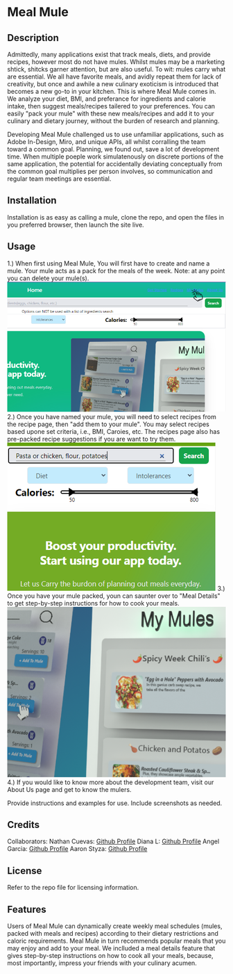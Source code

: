 # Meal Mule

## Description

Admittedly, many applications exist that track meals, diets, and provide recipes, however most do not have mules. Whilst mules may be a marketing shtick, shitcks garner attention, but are also useful. To wit: mules carry what are essential. We all have favorite meals, and avidly repeat them for lack of creativity, but once and awhile a new culinary exoticism is introduced that becomes a new go-to in your kitchen. This is where Meal Mule comes in. We analyze your diet, BMI, and preferance for ingredients and calorie intake, then suggest meals/recipes tailered to your preferences. You can easily "pack your mule" with these new meals/recipes and add it to your culinary and dietary journey, without the burden of research and planning.

Developing Meal Mule challenged us to use unfamiliar applications, such as Adobe In-Design, Miro, and unique APIs, all whilst corralling the team toward a common goal. Planning, we found out, save a lot of development time. When multiple poeple work simulatenously on discrete portions of the same application, the potential for accidentally deviating conceptually from the common goal multiplies per person involves, so communication and regular team meetings are essential.

## Installation

Installation is as easy as calling a mule, clone the repo, and open the files in you preferred browser, then launch the site live.

## Usage

1.) When first using Meal Mule, You will first have to create and name a mule. Your mule acts as a pack for the meals of the week. Note: at any point you can delete your mule(s).
![Step 1](./assets/images/step-1-example.png)
2.) Once you have named your mule, you will need to select recipes from the recipe page, then "add them to your mule". You may select recipes based upone set criteria, i.e., BMI, Caroies, etc. The recipes page also has pre-packed recipe suggestions if you are want to try them.
![Step 1](./assets/images/step-2-example.png)
3.) Once you have your mule packed, youn can saunter over to "Meal Details" to get step-by-step instructions for how to cook your meals.
![Step 1](./assets/images/step-3-example.png)
4.) If you would like to know more about the development team, visit our About Us page and get to know the mulers.

Provide instructions and examples for use. Include screenshots as needed.

## Credits

Collaborators:
Nathan Cuevas: [Github Profile](https://github.com/NateAyye)
Diana L: [Github Profile](https://github.com/dianalukove)
Angel Garcia: [Github Profile](https://github.com/angelg12345)
Aaron Styza: [Github Profile](https://github.com/ajstyza)

## License

Refer to the repo file for licensing information.

## Features

Users of Meal Mule can dynamically create weekly meal schedules (mules, packed with meals and recipes) according to their dietary restrictions and caloric requirements. Meal Mule in turn recommends popular meals that you may enjoy and add to your meal. We inclluded a meal details feature that gives step-by-step instructions on how to cook all your meals, because, most importantly, impress your friends with your culinary acumen.
